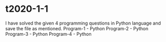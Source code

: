 # t2020-1-1 
I have solved the given 4 programming questions in Python language and save the file as mentioned. 
Program-1 - Python 
Program-2 - Python 
Program-3 - Python
Program-4 - Python
